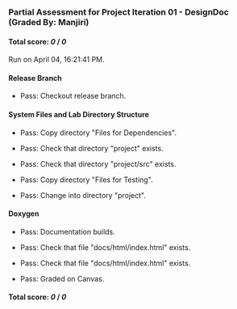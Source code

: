 ### Partial Assessment for Project Iteration 01 - DesignDoc (Graded By: Manjiri)

#### Total score: _0_ / _0_

Run on April 04, 16:21:41 PM.


#### Release Branch

+ Pass: Checkout release branch.




#### System Files and Lab Directory Structure

+ Pass: Copy directory "Files for Dependencies".



+ Pass: Check that directory "project" exists.

+ Pass: Check that directory "project/src" exists.

+ Pass: Copy directory "Files for Testing".



+ Pass: Change into directory "project".


#### Doxygen

+ Pass: Documentation builds.



+ Pass: Check that file "docs/html/index.html" exists.

+ Pass: Check that file "docs/html/index.html" exists.

+ Pass: Graded on Canvas.



#### Total score: _0_ / _0_

